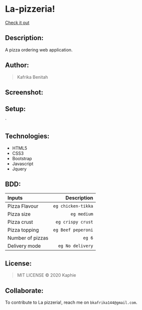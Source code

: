 # La-pizzeria!

[Check it out]()

## Description: 
A pizza ordering web application.

## Author:
> Kafrika Benitah

## Screenshot:


## Setup:
`
## Technologies:
* HTML5
* CSS3
* Bootstrap
* Javascript
* Jquery

## BDD:
| Inputs |  Description |
| :---         |          ---: |
| Pizza Flavour   | `eg chicken-tikka`|
| Pizza size     | `eg medium`   |
| Pizza crust    | `eg crispy crust`   |
| Pizza topping    | `eg Beef peperoni`  |
| Number of pizzas   | `eg 6`   |
| Delivery mode   | `eg No delivery`   |

## License:
>MIT LICENSE &copy; 2020 Kaphie

## Collaborate:
To contribute to La pizzeria!, reach me on `bkafrika144@gmail.com`.
